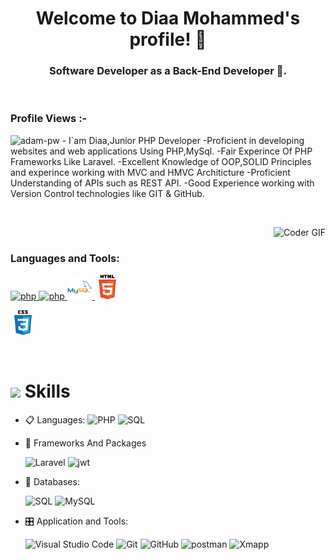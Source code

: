 <h1 align="center">Welcome to Diaa Mohammed's profile! 👋</h1>
<h3 align="center">Software Developer as a Back-End Developer 🌟.</h3>

<br>

<p align="right"> <h3>Profile Views :-</h3> <img src="https://komarev.com/ghpvc/?username=adam-pw&label=Profile%20views&color=0e75b6&style=flat"
    alt="adam-pw" /> 
    - I`am Diaa,Junior PHP Developer
    -Proficient in developing websites and web applications Using PHP,MySql.
    -Fair Experince Of PHP Frameworks Like Laravel.
    -Excellent Knowledge of OOP,SOLID Principles and experince working with MVC and HMVC Architicture
    -Proficient Understanding of APIs such as REST API.
    -Good Experience working with Version Control technologies like GIT & GitHub.
  </p>

<br>

<p>
<img align="right" src="https://camo.githubusercontent.com/2309797487e5e969659a3b545c96151807b04120a9cc2985f632ec94ba00c9f3/68747470733a2f2f6d656469612e67697068792e636f6d2f6d656469612f53576f536b4e36447854737a71494b4571762f67697068792e676966" alt="Coder GIF" height="240" data-canonical-src="https://media.giphy.com/media/SWoSkN6DxTszqIKEqv/giphy.gif" style="max-width: 100%; display: inline-block;" data-target="animated-image.originalImage">
</p>
<p> 

</p>

<br>

<h3 align="left">Languages and Tools:</h3>
  <a href="https://www.php.net/" target="_blank" rel="noreferrer"> <img src="https://icons.iconarchive.com/icons/papirus-team/papirus-apps/256/github-bartzaalberg-php-tester-icon.png" width="40" height="40" alt="php" title="Github bartzaalberg php tester icon" width="256" height="256"> </a> 
  <a href="https://www.php.net/" target="_blank" rel="noreferrer"> <img src="https://pbs.twimg.com/profile_images/1163911054788833282/AcA2LnWL_400x400.jpg" width="40" height="40" alt="php"> </a> 
  <a href="https://www.mysql.com/" target="_blank" rel="noreferrer"> <img
      src="https://raw.githubusercontent.com/devicons/devicon/master/icons/mysql/mysql-original-wordmark.svg"
      alt="mysql" width="40" height="40" /> </a> 
      <a href="https://www.w3.org/html/" target="_blank" rel="noreferrer"> <img
      src="https://raw.githubusercontent.com/devicons/devicon/master/icons/html5/html5-original-wordmark.svg"
      alt="html5" width="40" height="40" /> </a>
<p align="left"> <a href="https://developer.android.com" target="_blank" rel="noreferrer"> <img
      src="https://raw.githubusercontent.com/devicons/devicon/master/icons/css3/css3-original-wordmark.svg" alt="css3"
      width="40" height="40" /> </a> 
  
  

</p>

<br>

# <img src="https://media2.giphy.com/media/QssGEmpkyEOhBCb7e1/giphy.gif?cid=ecf05e47a0n3gi1bfqntqmob8g9aid1oyj2wr3ds3mg700bl&rid=giphy.gif" width ="25"><b> Skills</b>

<p align="center">

- 📋 Languages: 
        ![PHP](https://img.shields.io/badge/php-%23777BB4.svg?style=for-the-badge&logo=php&logoColor=white)
        ![SQL](https://custom-icon-badges.herokuapp.com/badge/SQL-025E8C.svg?logo=database&logoColor=white)
- 🎨 Frameworks And Packages

   ![Laravel](https://img.shields.io/badge/Laravel-FF2D20?style=for-the-badge&logo=laravel&logoColor=white)
   ![jwt](https://img.shields.io/badge/JWT-000000?style=for-the-badge&logo=JSON%20web%20tokens&logoColor=white)
 
- 💾 Databases:

    
    ![SQL](https://custom-icon-badges.herokuapp.com/badge/SQL-025E8C.svg?logo=database&logoColor=white)
    ![MySQL](https://img.shields.io/badge/MySQL-00000F?style=for-the-badge&logo=mysql&logoColor=white)
    
    
- 🎛️ Application and Tools:

    ![Visual Studio Code](https://img.shields.io/badge/Visual%20Studio%20Code-0078d7.svg?style=for-the-badge&logo=visual-studio-code&logoColor=white)
    ![Git](https://img.shields.io/badge/git-%23F05033.svg?style=for-the-badge&logo=git&logoColor=white)
    ![GitHub](https://img.shields.io/badge/github-%23121011.svg?style=for-the-badge&logo=github&logoColor=white)
    ![postman](https://img.shields.io/badge/Postman-FF6C37?style=for-the-badge&logo=Postman&logoColor=white)
    ![Xmapp](https://img.shields.io/badge/Xampp-F37623?style=for-the-badge&logo=xampp&logoColor=white)

</p>
